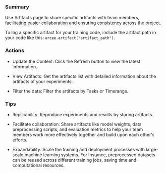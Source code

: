 ### **Summary**

Use Artifacts page to share specific artifacts with team members, 
facilitating easier collaboration and ensuring consistency across the project.

To log a specific artifact for your training code, include the artifact path 
in your code like this: ```arcee.artifact("artifact_path")```.

### **Actions**

- Update the Content: Click the Refresh button to view the latest information.

- View Artifacts: Get the artifacts list with detailed information about the artifacts of your experiments.

- Filter the data: Filter the artifacts by Tasks or Timerange.

### **Tips**

- Replicability: Reproduce experiments and results by storing artifacts.

- Facilitate collaboration: Share artifacts like model weights, data preprocessing scripts, and evaluation metrics to help your team members work more effectively together and build upon each other's efforts.

- Expandability: Scale the training and deployment processes with large-scale machine learning systems. For instance, preprocessed datasets can be reused across different training jobs, saving time and computational resources.